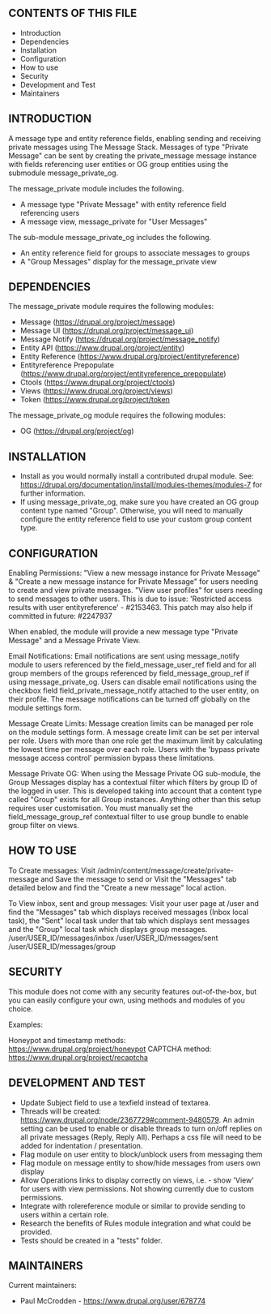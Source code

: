CONTENTS OF THIS FILE
---------------------
 * Introduction
 * Dependencies
 * Installation
 * Configuration
 * How to use
 * Security
 * Development and Test
 * Maintainers

INTRODUCTION
------------
A message type and entity reference fields, enabling sending and receiving 
private messages using The Message Stack. Messages of type "Private Message" can 
be sent by creating the private_message message instance with fields referencing 
user entities or OG group entities using the submodule message_private_og.

The message_private module includes the following.
+ A message type "Private Message" with entity reference field referencing users
+ A message view, message_private for "User Messages"

The sub-module message_private_og includes the following.
+ An entity reference field for groups to associate messages to groups
+ A "Group Messages" display for the message_private view


DEPENDENCIES
------------
The message_private module requires the following modules:
 * Message (https://drupal.org/project/message)
 * Message UI (https://drupal.org/project/message_ui)
 * Message Notify (https://drupal.org/project/message_notify)
 * Entity API (https://www.drupal.org/project/entity)
 * Entity Reference (https://www.drupal.org/project/entityreference)
 * Entityreference Prepopulate 
   (https://www.drupal.org/project/entityreference_prepopulate)
 * Ctools (https://www.drupal.org/project/ctools)
 * Views (https://www.drupal.org/project/views)
 * Token (https://www.drupal.org/project/token

The message_private_og module requires the following modules:
 * OG (https://drupal.org/project/og)


INSTALLATION
------------
 * Install as you would normally install a contributed drupal module. See:
   https://drupal.org/documentation/install/modules-themes/modules-7
   for further information.
 * If using message_private_og, make sure you have created an OG group content
   type named "Group". Otherwise, you will need to manually configure the entity 
   reference field to use your custom group content type.


CONFIGURATION
-------------
Enabling Permissions: 
"View a new message instance for Private Message" &
"Create a new message instance for Private Message" for users needing to create
and view private messages.
"View user profiles" for users needing to send messages to other users. This is
due to issue: 'Restricted access results with user entityreference' - #2153463.
This patch may also help if committed in future: #2247937

When enabled, the module will provide a new message type "Private Message" and a 
Message Private View.

Email Notifications:
Email notifications are sent using message_notify module to users referenced by 
the field_message_user_ref field and for all group members of the groups 
referenced by field_message_group_ref if using message_private_og. Users can
disable email notifications using the checkbox field 
field_private_message_notify attached to the user entity, on their profile. The
message notifications can be turned off globally on the module settings form.

Message Create Limits:
Message creation limits can be managed per role on the module settings form. A
message create limit can be set per interval per role. Users with more than one
role get the maximum limit by calculating the lowest time per message over each 
role. Users with the 'bypass private message access control' permission bypass
these limitations.

Message Private OG:
When using the Message Private OG sub-module, the Group Messages display has
a contextual filter which filters by group ID of the logged in user. This is
developed taking into account that a content type called "Group" exists for all
Group instances. Anything other than this setup requires user customisation. You
must manually set the field_message_group_ref contextual filter to use group
bundle to enable group filter on views.

HOW TO USE
----------
To Create messages:
Visit /admin/content/message/create/private-message and Save the message to send
or
Visit the "Messages" tab detailed below and find the "Create a new message" 
local action.

To View inbox, sent and group messages:
Visit your user page at /user and find the "Messages" tab which displays 
received messages (Inbox local task), the "Sent" local task under that tab which
displays sent messages and the "Group" local task which displays group messages.
  /user/USER_ID/messages/inbox
  /user/USER_ID/messages/sent
  /user/USER_ID/messages/group

SECURITY
--------
This module does not come with any security features out-of-the-box, but you can
easily configure your own, using methods and modules of you choice.

Examples:

Honeypot and timestamp methods: https://www.drupal.org/project/honeypot
CAPTCHA method: https://www.drupal.org/project/recaptcha


DEVELOPMENT AND TEST
--------------------
 * Update Subject field to use a texfield instead of textarea.
 * Threads will be created: https://www.drupal.org/node/2367729#comment-9480579. 
   An admin setting can be used to enable or disable threads to turn on/off 
   replies on all private messages (Reply, Reply All). Perhaps a css file will 
   need to be added for indentation / presentation.
 * Flag module on user entity to block/unblock users from messaging them
 * Flag module on message entity to show/hide messages from users own display
 * Allow Operations links to display correctly on views, i.e. - show 'View' for
   users with view permissions. Not showing currently due to custom permissions.
 * Integrate with rolereference module or similar to provide sending to users
   within a certain role.
 * Research the benefits of Rules module integration and what could be provided.
 * Tests should be created in a "tests" folder.

MAINTAINERS
-----------
Current maintainers:
 * Paul McCrodden - https://www.drupal.org/user/678774
